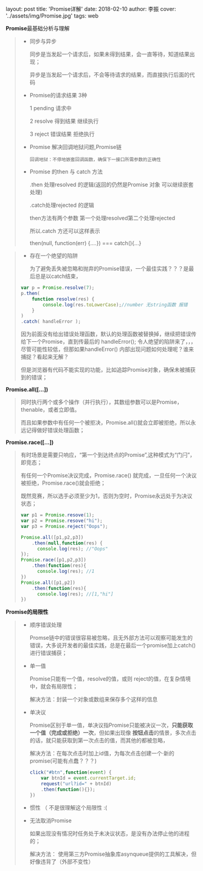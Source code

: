 layout: post
title: 'Promise详解'
date: 2018-02-10
author: 李振
cover: '../assets/img/Promise.jpg'
tags: web

**Promise**最基础分析与理解

> * 同步与异步 
>
>   同步是当发起一个请求后，如果未得到结果，会一直等待，知道结果出现；
>
>   异步是当发起一个请求后，不会等待请求的结果，而直接执行后面的代码
>
> * Promise的请求结果 3种
>
>     1 pending 请求中
>
>     2 resolve 得到结果 继续执行
>
>     3 reject 错误结果 拒绝执行
>
> * Promise 解决回调地狱问题,Promise链
>
>   	回调地狱：不停地嵌套回调函数，确保下一接口所需参数的正确性
>
> * Promise 的then 与 catch 方法
>
>   .then 处理resolved 的逻辑(返回的仍然是Promise 对象 可以继续嵌套处理)
>
>   .catch处理rejected 的逻辑
>
>   then方法有两个参数 第一个处理resolved第二个处理rejected
>
>   所以.catch 方还可以这样表示 
>
>   then(null, function(err) {….})  ===  catch(){...}

> * 存在一个绝望的陷阱
>
>   为了避免丢失被忽略和抛弃的Promise错误，一个最佳实践？？？是最后总是以catch结束，
>
> ```javascript
> var p = Promise.resolve(7);
> p.then(
>     function resolve(res) {
>         console.log(res.toLowerCase);//number 无string函数 报错
>     }
> )
> .catch( handleError );
> ```
>
> 因为前面没有给出错误处理函数，默认的处理函数被替换掉，继续把错误传给下一个Promise，直到传最后的 handleError();
> 令人绝望的陷阱来了，，，尽管可能性较低，但那如果handleError() 内部出现问题如何处理呢？谁来捕捉？看起来无解？
>
> 但是浏览器有代码不能实现的功能，比如追踪Promise对象，确保未被捕获到的错误；

**Promise.all([...])**

> 同时执行两个或多个操作（并行执行），其数组参数可以是Promise，thenable，或者立即值。
>
> 而且如果参数中有任何一个被拒决，Promise.all()就会立即被拒绝，所以永远记得做好错误处理函数；

**Promise.race([...])**

> 有时场景是需要只响应，“第一个到达终点的Promise”,这种模式为“门闩”，即竞态；
>
> 有任何一个Promise决议完成，Promise.race() 就完成，一旦任何一个决议被拒绝，Promise.race()就会拒绝；
>
> 既然竞赛，所以选手必须至少为1，否则为空时，Promise永远处于为决议状态；
>
> ```javascript
> var p1 = Promise.resove(1);
> var p2 = Promise.resove("hi");
> var p3 = Promise.reject("Oops");
> 
> Promise.all([p1,p2,p3])
>     .then(null,function(res) {
>     	console.log(res); //"Oops"
> });
> Promise.race([p1,p2,p3])
>     .then(function(res){
>     	console.log(res); //1
> })
> Promise.all([p1,p2])
>     .then(function(res){
>     	console.log(res); //[1,"hi"]
> })
> ```
>
>

**Promise的局限性** 

> * 顺序错误处理
>
>   Promse链中的错误很容易被忽略，且无外部方法可以观察可能发生的错误，大多说开发者的最佳实践，总是在最后一个promise加上catch() 进行错误捕获；
>
> * 单一值
>
>   Promise只能有一个值，resolve的值，或则 reject的值，在复杂情境中，就会有局限性；
>
>   解决方法：封装一个对象或数组来保存多个这样的信息
>
> * 单决议
>
>   Promise区别于单一值，单决议指Promise只能被决议一次，**只能获取一个值（完成或拒绝）一次**，但如果出现像 **按钮点击**的情景，多次点击的话，就只能获取到第一次点击的值，而其他的都被忽略，
>
>   解决方法：在每次点击时加上id值，为每次点击创建一个·新的promise(可能有点蠢？？？)
>
>   ```javascript
>   click("#btn",function(event) {
>       var btnId = event.currentTarget.id;
>       request("url?id=" + btnId)
>       .then(function(){});
>   })
>   ```
>
> * 惯性  （ 不是很理解这个局限性  :(
>
> * 无法取消Promise
>
>   如果出现没有情况时任务处于未决议状态，是没有办法停止他的进程的；
>
>   解决方法： 使用第三方Promise抽象库asynqueue提供的工具解决，但好像违背了（外部不变性）